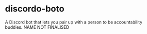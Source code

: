 # discordo-boto
A Discord bot that lets you pair up with a person to be accountability buddies. NAME NOT FINALISED 
